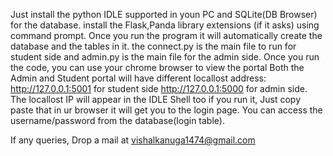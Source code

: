 Just install the python IDLE supported in youn PC and SQLite(DB Browser) for the database.
install the Flask,Panda library extensions (if it asks) using command prompt.
Once you run the program it will automatically create the database and the tables in it.
the connect.py is the main file to run for student side and 
admin.py is the main file for the admin side.
Once you run the code, you can use your chrome browser to view the portal
Both the Admin and Student portal will have different locallost address:
http://127.0.0.1:5001 for student side
http://127.0.0.1:5000 for admin side.
The locallost IP will appear in the IDLE Shell too if you run it, Just copy paste that in ur browser it will get you to the login page.
You can access the username/password from the database(login table).

If any queries, Drop a mail at vishalkanuga1474@gmail.com
